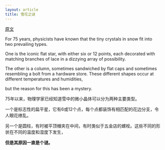 ```yaml
---
layout: article
title: 雪花之谜
---
```


[原文](https://www.quantamagazine.org/toward-a-grand-unified-theory-of-snowflakes-20191219/)

For 75 years, physicists have known that the tiny crystals in snow fit into two prevailing types. 

One is the iconic flat star, with either six or 12 points, each decorated with matching branches of lace in a dizzying array of possibility. 

The other is a column, sometimes sandwiched by flat caps and sometimes resembling a bolt from a hardware store. These different shapes occur at different temperatures and humidities, 

but the reason for this has been a mystery.

75年以来，物理学家已经知道雪中的微小晶体可以分为两种主要类型。

一个是标志性的扁平星，它有6或12个点，每个点都装饰有相匹配的花边分支，令人眼花缭乱。

另一个是圆柱，有时被平顶帽夹在中间，有时类似于五金店的螺栓。这些不同的形状在不同的温度和湿度下发生，

**但是其原因一直是个谜。**